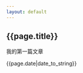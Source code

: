 ```yaml
---
layout: default
---
```


<h2>{{page.title}}</h2>

<p>我的第一篇文章</p>

<p>{{page.date|date_to_string}}</p>
